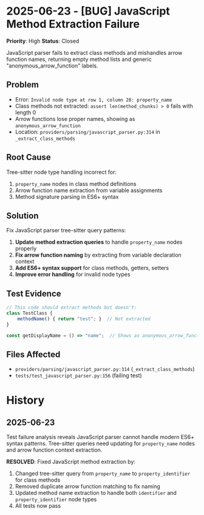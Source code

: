 # 2025-06-23 - [BUG] JavaScript Method Extraction Failure
**Priority**: High
**Status**: Closed

JavaScript parser fails to extract class methods and mishandles arrow function names, returning empty method lists and generic "anonymous_arrow_function" labels.

## Problem
- Error: `Invalid node type at row 1, column 28: property_name`
- Class methods not extracted: `assert len(method_chunks) > 0` fails with length 0
- Arrow functions lose proper names, showing as `anonymous_arrow_function`
- Location: `providers/parsing/javascript_parser.py:314` in `_extract_class_methods`

## Root Cause
Tree-sitter node type handling incorrect for:
1. `property_name` nodes in class method definitions
2. Arrow function name extraction from variable assignments
3. Method signature parsing in ES6+ syntax

## Solution
Fix JavaScript parser tree-sitter query patterns:

1. **Update method extraction queries** to handle `property_name` nodes properly
2. **Fix arrow function naming** by extracting from variable declaration context
3. **Add ES6+ syntax support** for class methods, getters, setters
4. **Improve error handling** for invalid node types

## Test Evidence
```javascript
// This code should extract methods but doesn't:
class TestClass {
    methodName() { return "test"; }  // Not extracted
}

const getDisplayName = () => "name";  // Shows as anonymous_arrow_function
```

## Files Affected
- `providers/parsing/javascript_parser.py:314` (`_extract_class_methods`)
- `tests/test_javascript_parser.py:156` (failing test)

# History

## 2025-06-23
Test failure analysis reveals JavaScript parser cannot handle modern ES6+ syntax patterns. Tree-sitter queries need updating for `property_name` nodes and arrow function context extraction.

**RESOLVED**: Fixed JavaScript method extraction by:
1. Changed tree-sitter query from `property_name` to `property_identifier` for class methods
2. Removed duplicate arrow function matching to fix naming
3. Updated method name extraction to handle both `identifier` and `property_identifier` node types
4. All tests now pass